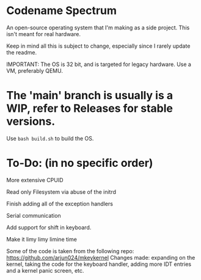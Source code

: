 # Codename Spectrum
An open-source operating system that I'm making as a side project. This isn't meant for real hardware. 

Keep in mind all this is subject to change, especially since I rarely update the readme.

IMPORTANT: The OS is 32 bit, and is targeted for legacy hardware. Use a VM, preferably QEMU.

# The 'main' branch is usually is a WIP, refer to Releases for stable versions.

Use ```bash build.sh``` to build the OS.

# To-Do: (in no specific order)

More extensive CPUID 

Read only Filesystem via abuse of the initrd

Finish adding all of the exception handlers

Serial communication 

Add support for shift in keyboard.

Make it limy limy limine time






Some of the code is taken from the following repo: https://github.com/arjun024/mkeykernel
Changes made: expanding on the kernel, taking the code for the keyboard handler, adding more IDT entries and a kernel panic screen, etc.


